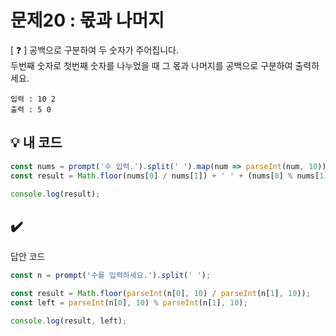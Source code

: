 # 문제20 : 몫과 나머지

[ ❓ ] 공백으로 구분하여 두 숫자가 주어집니다.   
두번째 숫자로 첫번째 숫자를 나누었을 때 그 몫과 나머지를 공백으로 구분하여 출력하세요.
```
입력 : 10 2
출력 : 5 0
```

## 💡 내 코드

```js
const nums = prompt('수 입력.').split(' ').map(num => parseInt(num, 10));
const result = Math.floor(nums[0] / nums[1]) + ' ' + (nums[0] % nums[1]);

console.log(result);
```

## ✔️
 답안 코드
```js
const n = prompt('수를 입력하세요.').split(' ');

const result = Math.floor(parseInt(n[0], 10) / parseInt(n[1], 10));
const left = parseInt(n[0], 10) % parseInt(n[1], 10);

console.log(result, left);
```


